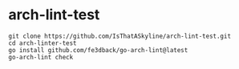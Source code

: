 # arch-lint-test


```shell
git clone https://github.com/IsThatASkyline/arch-lint-test.git
cd arch-linter-test
go install github.com/fe3dback/go-arch-lint@latest
go-arch-lint check
```
